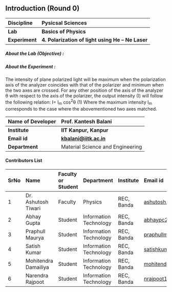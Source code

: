 ## Introduction (Round 0)


<b>Discipline | <b>Pysicsal Sciences
:--|:--|
<b> Lab | <b> Basics of Physics
<b> Experiment|     <b> 4. Polarization of light using He – Ne Laser 

<h5> About the Lab (Objective) : </h5>



<h5> About the Experiment : </h5>

The intensity of plane polarized light will be maximum when the polarization axis of the analyzer coincides with that of the polarizer and minimum when the two axes are crossed. For any other position of the axis of the analyzer θ with respect to the axis of the polarizer, the output intensity (I) will follow the following relation: 
					I= I<sub>m</sub>  cos<sup>2</sup>θ 						(1)
Where the maximum intensity I<sub>m</sub> corresponds to the case where the abovementioned two axes matched.




<b>Name of Developer | <b> Prof. Kantesh Balani
:--|:--|
<b> Institute | <b> IIT Kanpur, Kanpur
<b> Email id|     <b> kbalani@iitk.ac.in
<b> Department | Material Science and Engineering



#### Contributors List

SrNo | Name | Faculty or Student | Department| Institute | Email id
:--|:--|:--|:--|:--|:--|
1 | Dr. Ashutosh Tiwari | Faculty | Physics | REC, Banda | ashutosh.tiwari@recbanda.ac.in
2 | Abhay Gupta | Student | Information Technology | REC, Banda |abhaypc26@gmail.com
3 | Praphull Maurya | Student | Information Technology | REC, Banda |praphullmaurya123@gmail.com
4 | Satish Kumar | Student | Information Technology | REC, Banda |satishkumar7991@gmail.com
5 | Mohitendra Damailiya | Student | Information Technology | REC, Banda |mohitendra.mpsd@gmail.com
6 | Narendra Rajpoot | Student | Information Technology | REC, Banda |nrajpoot1146@gmail.com



